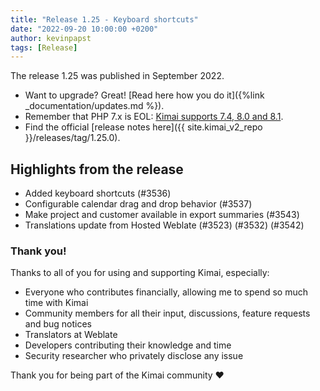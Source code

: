 ```yaml
---
title: "Release 1.25 - Keyboard shortcuts"
date: "2022-09-20 10:00:00 +0200"
author: kevinpapst
tags: [Release]
---
```


The release 1.25 was published in September 2022.

- Want to upgrade? Great! [Read here how you do it]({%link _documentation/updates.md %}).
- Remember that PHP 7.x is EOL: [Kimai supports 7.4, 8.0 and 8.1](https://www.kimai.org/blog/2021/sunsetting-php-7/).
- Find the official [release notes here]({{ site.kimai_v2_repo }}/releases/tag/1.25.0).

## Highlights from the release

- Added keyboard shortcuts (#3536)
- Configurable calendar drag and drop behavior (#3537)
- Make project and customer available in export summaries (#3543)
- Translations update from Hosted Weblate (#3523) (#3532) (#3542)

### Thank you!

Thanks to all of you for using and supporting Kimai, especially:
- Everyone who contributes financially, allowing me to spend so much time with Kimai
- Community members for all their input, discussions, feature requests and bug notices
- Translators at Weblate
- Developers contributing their knowledge and time
- Security researcher who privately disclose any issue

Thank you for being part of the Kimai community ❤️
